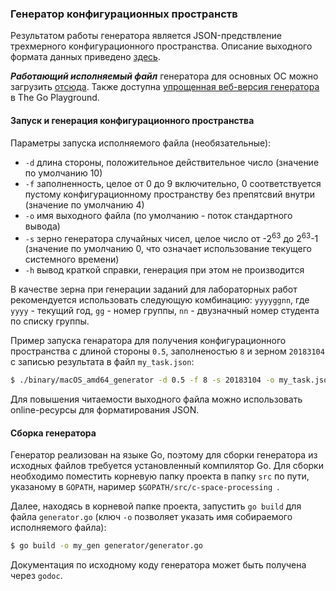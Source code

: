 ### Генератор конфигурационных пространств

Результатом работы генератора является JSON-предствление трехмерного конфигурационного пространства.
Описание выходного формата данных приведено [здесь](formats.md).

***Работающий исполняемый файл*** генератора для основных ОС можно загрузить [отсюда](../generator/binary).
Также доступна [упрощенная веб-версия генератора](https://play.golang.org/p/VrmEy9uVR4g) в The Go Playground.


#### Запуск  и генерация конфигурационного пространства

Параметры запуска исполняемого файла (необязательные):

* `-d` длина стороны, положительное действительное число (значение по умолчанию 10)
* `-f` заполненность, целое от 0 до 9 включительно, 0 соответствуется пустому конфигурационному пространству без препятсвий внутри (значение по умолчанию 4)
* `-o` имя выходного файла (по умолчанию - поток стандартного вывода)
* `-s` зерно генератора случайных чисел, целое число от -2<sup>63</sup> до 2<sup>63</sup>-1 (значение по умолчанию 0, что означает использование текущего системного времени)
* `-h` вывод краткой справки, генерация при этом не производится

В качестве зерна при генерации заданий для лабораторных работ рекомендуется использовать следующую комбинацию: `yyyyggnn`, где `yyyy` - текущий год, `gg` - номер группы, `nn` - двузначный номер студента по списку группы.


Пример запуска генаратора для получения конфигурационного пространства с длиной стороны `0.5`, заполненостью `8` и зерном `20183104` с записью результата в файл `my_task.json`:

``` bash
$ ./binary/macOS_amd64_generator -d 0.5 -f 8 -s 20183104 -o my_task.json
```

Для повышения читаемости выходного файла можно использовать online-ресурсы для форматирования JSON.


#### Сборка генератора

Генератор реализован на языке Go, поэтому для сборки генератора из исходных файлов требуется установленный компилятор Go.
Для сборки необходимо поместить корневую папку проекта в папку `src` по пути, указаному в `GOPATH`,
наример `$GOPATH/src/c-space-processing `.

Далее, находясь в корневой папке проекта, запустить `go build` для файла `generator.go` (ключ `-o` позволяет указать имя собираемого исполняемого файла):

``` bash
$ go build -o my_gen generator/generator.go
```

Документация по исходному коду генератора может быть получена через `godoc`.
